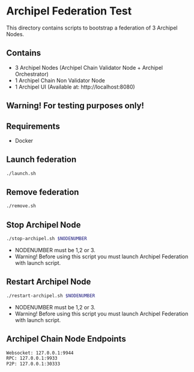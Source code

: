 # Archipel Federation Test

This directory contains scripts to bootstrap a federation of 3 Archipel Nodes.

## Contains

* 3 Archipel Nodes (Archipel Chain Validator Node + Archipel Orchestrator)
* 1 Archipel Chain Non Validator Node
* 1 Archipel UI (Available at: http://localhost:8080)

## Warning! For testing purposes only!

## Requirements

* Docker

## Launch federation

```bash
./launch.sh
```

## Remove federation

```bash
./remove.sh
```

## Stop Archipel Node
```bash
./stop-archipel.sh $NODENUMBER
```
* NODENUMBER must be 1,2 or 3.
* Warning! Before using this script you must launch Archipel Federation with launch script.

## Restart Archipel Node
```bash
./restart-archipel.sh $NODENUMBER
```
* NODENUMBER must be 1,2 or 3.
* Warning! Before using this script you must launch Archipel Federation with launch script.

## Archipel Chain Node Endpoints
```bash
Websocket: 127.0.0.1:9944
RPC: 127.0.0.1:9933
P2P: 127.0.0.1:30333
```
